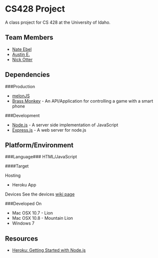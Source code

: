 CS428 Project
============

A class project for CS 428 at the University of Idaho.

Team Members
------------
- [Nate Ebel](https://github.com/n8ebel)
- [Austin E.](https://github.com/AwesomeAustin)
- [Nick Otter](http://github.com/otternq)

Dependencies
----------

###Production
- [melonJS](http://www.melonjs.org/)
- [Brass Monkey](http://playbrassmonkey.com/) - An API/Application for controlling a game with a smart phone

###Development
- [Node.js](http://nodejs.org) - A server side implementation of JavaScript
- [Express.js](http://expressjs.com/) - A web server for node.js

Platform/Environment
---------

###Language###
HTML/JavaScript

####Target

Hosting
- Heroku App

Devices
See the devices [wiki page](https://github.com/otternq/CS428Project/wiki/Devices)

###Developed On
- Mac OSX 10.7 - Lion
- Mac OSX 10.8 - Mountain Lion
- Windows 7

Resources
---------
- [Heroku: Getting Started with Node.js](https://devcenter.heroku.com/articles/nodejs#write-your-app)
